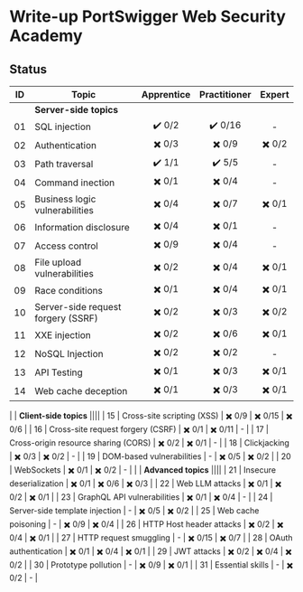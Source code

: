 # Write-up PortSwigger Web Security Academy

## Status

| ID | Topic | Apprentice | Practitioner | Expert | 
| --- | --- | :---: | :---: | :---: |
|    | **Server-side topics** ||||
| 01 | SQL injection | :heavy_check_mark: 0/2 | :heavy_check_mark: 0/16 | - |
| 02 | Authentication | :heavy_multiplication_x: 0/3 | :heavy_multiplication_x: 0/9 | :heavy_multiplication_x: 0/2 | 
| 03 | Path traversal | :heavy_check_mark: 1/1 | :heavy_check_mark: 5/5 | - |
| 04 | Command inection | :heavy_multiplication_x: 0/1 | :heavy_multiplication_x: 0/4 | - |
| 05 | Business logic vulnerabilities | :heavy_multiplication_x: 0/4 | :heavy_multiplication_x: 0/7 | :heavy_multiplication_x: 0/1 |
| 06 | Information disclosure | :heavy_multiplication_x: 0/4 | :heavy_multiplication_x: 0/1 | - |
| 07 | Access control | :heavy_multiplication_x: 0/9 | :heavy_multiplication_x: 0/4 | - |
| 08 | File upload vulnerabilities | :heavy_multiplication_x: 0/2 | :heavy_multiplication_x: 0/4 | :heavy_multiplication_x: 0/1 |
| 09 | Race conditions | :heavy_multiplication_x: 0/1 | :heavy_multiplication_x: 0/4 | :heavy_multiplication_x: 0/1 |
| 10 | Server-side request forgery (SSRF) | :heavy_multiplication_x: 0/2 | :heavy_multiplication_x: 0/3 | :heavy_multiplication_x: 0/2 |
| 11 | XXE injection | :heavy_multiplication_x: 0/2 | :heavy_multiplication_x: 0/6 | :heavy_multiplication_x: 0/1|
| 12 | NoSQL Injection | :heavy_multiplication_x: 0/2 | :heavy_multiplication_x: 0/2 | - |
| 13 | API Testing | :heavy_multiplication_x: 0/1 | :heavy_multiplication_x: 0/3 | :heavy_multiplication_x: 0/1 |
| 14 | Web cache deception | :heavy_multiplication_x: 0/1 | :heavy_multiplication_x: 0/3 | :heavy_multiplication_x: 0/1 |

|    | **Client-side topics** ||||
| 15 | Cross-site scripting (XSS) | :heavy_multiplication_x: 0/9 | :heavy_multiplication_x: 0/15 | :heavy_multiplication_x: 0/6 |
| 16 | Cross-site request forgery (CSRF) | :heavy_multiplication_x: 0/1 | :heavy_multiplication_x: 0/11 | - |
| 17 | Cross-origin resource sharing (CORS) | :heavy_multiplication_x: 0/2 | :heavy_multiplication_x: 0/1 | - |
| 18 | Clickjacking | :heavy_multiplication_x: 0/3 | :heavy_multiplication_x: 0/2 | - |
| 19 | DOM-based vulnerabilities | - | :heavy_multiplication_x: 0/5 | :heavy_multiplication_x: 0/2 |
| 20 | WebSockets | :heavy_multiplication_x: 0/1 | :heavy_multiplication_x: 0/2 | - |
|    | **Advanced topics** ||||
| 21 | Insecure deserialization | :heavy_multiplication_x: 0/1 | :heavy_multiplication_x: 0/6 | :heavy_multiplication_x: 0/3 |
| 22 | Web LLM attacks | :heavy_multiplication_x: 0/1 | :heavy_multiplication_x: 0/2 | :heavy_multiplication_x: 0/1 |
| 23 | GraphQL API vulnerabilities | :heavy_multiplication_x: 0/1 | :heavy_multiplication_x: 0/4 | - |
| 24 | Server-side template injection | - | :heavy_multiplication_x: 0/5 | :heavy_multiplication_x: 0/2 |
| 25 | Web cache poisoning | - | :heavy_multiplication_x: 0/9 | :heavy_multiplication_x: 0/4 |
| 26 | HTTP Host header attacks | :heavy_multiplication_x: 0/2 | :heavy_multiplication_x: 0/4 | :heavy_multiplication_x: 0/1 |
| 27 | HTTP request smuggling | - | :heavy_multiplication_x: 0/15 | :heavy_multiplication_x: 0/7 |
| 28 | OAuth authentication | :heavy_multiplication_x: 0/1 | :heavy_multiplication_x: 0/4 | :heavy_multiplication_x: 0/1 |
| 29 | JWT attacks | :heavy_multiplication_x: 0/2 | :heavy_multiplication_x: 0/4 | :heavy_multiplication_x: 0/2 |
| 30 | Prototype pollution | - | :heavy_multiplication_x: 0/9 | :heavy_multiplication_x: 0/1 |
| 31 | Essential skills | - | :heavy_multiplication_x: 0/2 | - |
